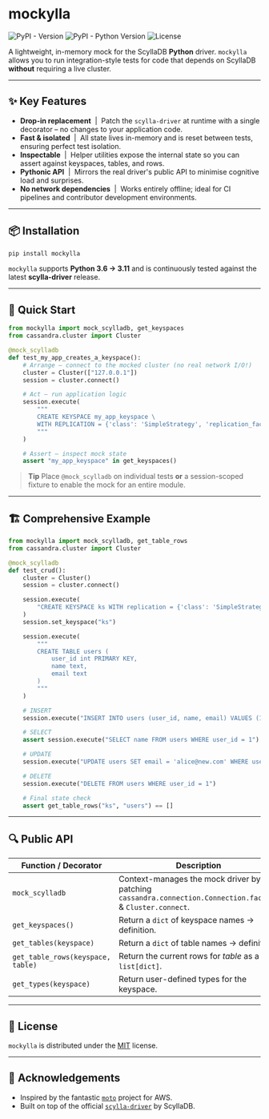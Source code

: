 # mockylla

![PyPI - Version](https://img.shields.io/pypi/v/mockylla)
![PyPI - Python Version](https://img.shields.io/pypi/pyversions/mockylla)
![License](https://img.shields.io/github/license/GenLogs/mockylla)

A lightweight, in-memory mock for the ScyllaDB **Python** driver.
`mockylla` allows you to run integration-style tests for code that depends on ScyllaDB **without** requiring a live cluster.

---

## ✨ Key Features

- **Drop-in replacement** &nbsp;|&nbsp; Patch the `scylla-driver` at runtime with a single decorator – no changes to your application code.
- **Fast & isolated** &nbsp;|&nbsp; All state lives in-memory and is reset between tests, ensuring perfect test isolation.
- **Inspectable** &nbsp;|&nbsp; Helper utilities expose the internal state so you can assert against keyspaces, tables, and rows.
- **Pythonic API** &nbsp;|&nbsp; Mirrors the real driver's public API to minimise cognitive load and surprises.
- **No network dependencies** &nbsp;|&nbsp; Works entirely offline; ideal for CI pipelines and contributor development environments.

---

## 📦 Installation

```bash
pip install mockylla
```

`mockylla` supports **Python 3.6 → 3.11** and is continuously tested against the latest **scylla-driver** release.

---

## 🚀 Quick Start

```python
from mockylla import mock_scylladb, get_keyspaces
from cassandra.cluster import Cluster

@mock_scylladb
def test_my_app_creates_a_keyspace():
    # Arrange – connect to the mocked cluster (no real network I/O!)
    cluster = Cluster(["127.0.0.1"])
    session = cluster.connect()

    # Act – run application logic
    session.execute(
        """
        CREATE KEYSPACE my_app_keyspace \
        WITH REPLICATION = {'class': 'SimpleStrategy', 'replication_factor': 1}
        """
    )

    # Assert – inspect mock state
    assert "my_app_keyspace" in get_keyspaces()
```

> **Tip**
> Place `@mock_scylladb` on individual tests **or** a session-scoped fixture to enable the mock for an entire module.

---

## 🏗️ Comprehensive Example

```python
from mockylla import mock_scylladb, get_table_rows
from cassandra.cluster import Cluster

@mock_scylladb
def test_crud():
    cluster = Cluster()
    session = cluster.connect()

    session.execute(
        "CREATE KEYSPACE ks WITH replication = {'class': 'SimpleStrategy', 'replication_factor': 1}"
    )
    session.set_keyspace("ks")

    session.execute(
        """
        CREATE TABLE users (
            user_id int PRIMARY KEY,
            name text,
            email text
        )
        """
    )

    # INSERT
    session.execute("INSERT INTO users (user_id, name, email) VALUES (1, 'Alice', 'alice@example.com')")

    # SELECT
    assert session.execute("SELECT name FROM users WHERE user_id = 1").one().name == "Alice"

    # UPDATE
    session.execute("UPDATE users SET email = 'alice@new.com' WHERE user_id = 1")

    # DELETE
    session.execute("DELETE FROM users WHERE user_id = 1")

    # Final state check
    assert get_table_rows("ks", "users") == []
```

---

## 🔍 Public API

| Function / Decorator              | Description                                                                                                |
| --------------------------------- | ---------------------------------------------------------------------------------------------------------- |
| `mock_scylladb`                   | Context-manages the mock driver by patching `cassandra.connection.Connection.factory` & `Cluster.connect`. |
| `get_keyspaces()`                 | Return a `dict` of keyspace names → definition.                                                            |
| `get_tables(keyspace)`            | Return a `dict` of table names → definition.                                                               |
| `get_table_rows(keyspace, table)` | Return the current rows for *table* as a `list[dict]`.                                                     |
| `get_types(keyspace)`             | Return user-defined types for the keyspace.                                                                |

---

## 📄 License

`mockylla` is distributed under the [MIT](LICENSE) license.

---

## 🙌 Acknowledgements

- Inspired by the fantastic [`moto`](https://github.com/getmoto/moto) project for AWS.
- Built on top of the official [`scylla-driver`](https://github.com/scylladb/python-driver) by ScyllaDB.
